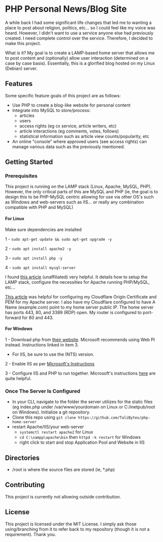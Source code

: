 # PHP Personal News/Blog Site

A while back I had some significant life changes that led me to wanting a place to post about religion, politics, etc... so I could feel like my voice was heard. However, I didn't want to use a service anyone else had previously created. I need complete control over the service. Therefore, I decided to make this project.

What is it? My goal is to create a LAMP-based home server that allows me to post content and (optionally) allow user interaction (determined on a case by case basis). Essentially, this is a glorified blog hosted on my Linux (Debian) server.

## Features

Some specific feature goals of this project are as follows:

- Use PHP to create a blog-like website for personal content
- Integrate into MySQL to store/process:
  - articles
  - users
  - access rights (eg cx service, article writers, etc)
  - article interactions (eg comments, votes, follows)
  - statistical information such as article view counts/popularity, etc
- An online "console" where approved users (see access rights) can manage various data such as the previously mentioned.

## Getting Started

### Prerequisites

This project is running on the LAMP stack (Linux, Apache, MySQL, PHP). However, the only critical parts of this are MySQL and PHP (ie, the goal is to design this to be PHP-MySQL centric allowing for use via other OS's such as Windows and web-servers such as IIS... or really any combination compatible with PHP and MySQL)

#### For Linux

Make sure dependencies are installed

1 - `sudo apt-get update && sudo apt-get upgrade -y`

2 - `sudo apt install apache2 -y`

3 - `sudo apt install php -y`

4 - `sudo apt install mysql-server`

I found [this article](https://www.digitalocean.com/community/tutorials/how-to-install-lamp-stack-on-ubuntu#step-6-testing-database-connection-from-php-optional) (unaffiliated) very helpful. It details how to setup the LAMP stack, configure the necessities for Apache running PHP/MySQL, etc...

[This article](https://scriptstown.com/how-to-setup-cloudflare-ssl-and-configure-origin-certificate-for-apache/) was helpful for configuring my Cloudflare Origin Certificate and PEM for my Apache server. I also have my Cloudflare configured to have A Name (example.com) point to my home server public IP. The home server has ports 443, 80, and 3389 (RDP) open. My router is configured to port-forward for 80 and 443.

#### For Windows

1 - Download php from [their website](https://windows.php.net/download). Microsoft recommends using Web PI instead. Instructions linked in item 3.

- For IIS, be sure to use the (NTS) version.

2 - Enable IIS as per [Microsoft's Instructions](https://techcommunity.microsoft.com/blog/iis-support-blog/how-to-enable-iis-and-key-features-on-windows-server-a-step-by-step-guide/4229883)

3 - Configure IIS and PHP to run together. Microsoft's instructions [here](https://learn.microsoft.com/en-us/previous-versions/windows/it-pro/windows-server-2012-r2-and-2012/hh994592(v=ws.11)) are quite helpful.

### Once The Server Is Configured

- In your CLI, navigate to the folder the server utilizes for the static files (eg index.php under /var/www/yourdomain on Linux or C:/inetpub/root on Windows). Initialize a git repository.
- Clone this repo using `git clone https://github.com/TaliBytes/php-home-server`
- restart Apache/IIS/your web-server
  - `systemctl restart apache2` for Linux
  - `cd C:\xampp\apache\bin` then `httpd -k restart` for Windows
  - right click to start and stop Application Pool and Website in IIS

## Directories

- /root is where the source files are stored (ie, *.php)

## Contributing

This project is currently not allowing outside contribution.

## License

This project is licensed under the MIT License. I simply ask those using/branching from it to refer back to my repository (though it is not a requirement). Thank you.
